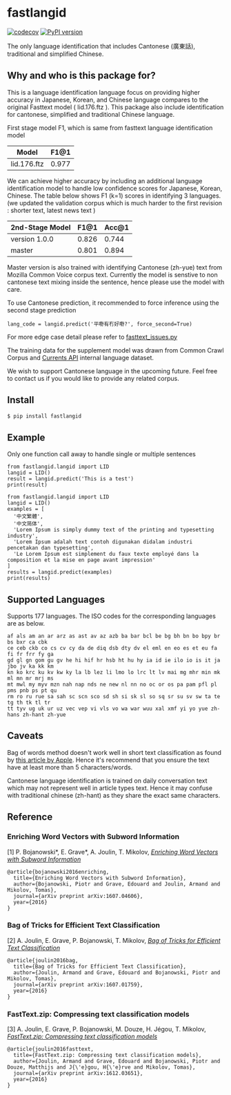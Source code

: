 # fastlangid

[![codecov](https://codecov.io/gh/currentsapi/fastlangid/branch/master/graph/badge.svg)](https://codecov.io/gh/currentsapi/fastlangid)  [![PyPI version](https://badge.fury.io/py/fastlangid.svg)](https://badge.fury.io/py/fastlangid)


The only language identification that includes Cantonese (廣東話), traditional and simplified Chinese.


## Why and who is this package for?

This is a language identification language focus on providing higher accuracy in Japanese, Korean, and Chinese language compares to the original Fasttext model ( lid.176.ftz ). This package also include identification for cantonese, simplified and traditional Chinese language.

First stage model F1, which is same from fasttext language identification model

|         Model         |  F1@1  |
|-----------------------|--------|
| lid.176.ftz           | 0.977  |

We can achieve higher accuracy by including an additional language identification model to handle low confidence scores for Japanese, Korean, Chinese. The table below shows F1 (k=1) scores in identifying 3 languages. (we updated the validation corpus which is much harder to the first revision : shorter text, latest news text )


|   2nd-Stage Model     |  F1@1  |  Acc@1  |
|-----------------------|--------|--------|
| version 1.0.0         | 0.826  | 0.744  |
| master                | 0.801  | 0.894  |

Master version is also trained with identifying Cantonese (zh-yue) text from Mozilla Common Voice corpus text. Currently the model is senstive to non cantonese text mixing inside the sentence, hence please use the model with care.

To use Cantonese prediction, it recommended to force inference using the second stage prediction

```
lang_code = langid.predict('平嘢有冇好嘢?', force_second=True)
```


For more edge case detail please refer to [fasttext_issues.py](tests/fasttext_issues.py)


The training data for the supplement model was drawn from Common Crawl Corpus and [Currents API](https://currentsapi.services/en) internal language dataset.

We wish to support Cantonese language in the upcoming future. Feel free to contact us if you would like to provide any related corpus.


## Install


```bash
$ pip install fastlangid
```

## Example

Only one function call away to handle single or multiple sentences

```
from fastlangid.langid import LID
langid = LID()
result = langid.predict('This is a test')
print(result)
```


```
from fastlangid.langid import LID
langid = LID()
examples = [
  '中文繁體',
  '中文简体',
  'Lorem Ipsum is simply dummy text of the printing and typesetting industry',
  'Lorem Ipsum adalah text contoh digunakan didalam industri pencetakan dan typesetting',
  'Le Lorem Ipsum est simplement du faux texte employé dans la composition et la mise en page avant impression'
]
results = langid.predict(examples)
print(results)
```



## Supported Languages

Supports 177 languages. The ISO codes for the corresponding languages are as below.

```
af als am an ar arz as ast av az azb ba bar bcl be bg bh bn bo bpy br bs bxr ca cbk
ce ceb ckb co cs cv cy da de diq dsb dty dv el eml en eo es et eu fa fi fr frr fy ga
gd gl gn gom gu gv he hi hif hr hsb ht hu hy ia id ie ilo io is it ja jbo jv ka kk km
kn ko krc ku kv kw ky la lb lez li lmo lo lrc lt lv mai mg mhr min mk ml mn mr mrj ms
mt mwl my myv mzn nah nap nds ne new nl nn no oc or os pa pam pfl pl pms pnb ps pt qu
rm ro ru rue sa sah sc scn sco sd sh si sk sl so sq sr su sv sw ta te tg th tk tl tr
tt tyv ug uk ur uz vec vep vi vls vo wa war wuu xal xmf yi yo yue zh-hans zh-hant zh-yue
```

## Caveats

Bag of words method doesn't work well in short text classification as found by [this article by Apple](https://machinelearning.apple.com/research/language-identification-from-very-short-strings). Hence it's recommend that you ensure the text have at least more than 5 characters/words.

Cantonese language identification is trained on daily conversation text which may not represent well in article types text. Hence it may confuse with traditional chinese (zh-hant) as they share the exact same characters.


## Reference

### Enriching Word Vectors with Subword Information

[1] P. Bojanowski\*, E. Grave\*, A. Joulin, T. Mikolov, [*Enriching Word Vectors with Subword Information*](https://arxiv.org/abs/1607.04606)

```
@article{bojanowski2016enriching,
  title={Enriching Word Vectors with Subword Information},
  author={Bojanowski, Piotr and Grave, Edouard and Joulin, Armand and Mikolov, Tomas},
  journal={arXiv preprint arXiv:1607.04606},
  year={2016}
}
```

### Bag of Tricks for Efficient Text Classification

[2] A. Joulin, E. Grave, P. Bojanowski, T. Mikolov, [*Bag of Tricks for Efficient Text Classification*](https://arxiv.org/abs/1607.01759)

```
@article{joulin2016bag,
  title={Bag of Tricks for Efficient Text Classification},
  author={Joulin, Armand and Grave, Edouard and Bojanowski, Piotr and Mikolov, Tomas},
  journal={arXiv preprint arXiv:1607.01759},
  year={2016}
}
```

### FastText.zip: Compressing text classification models

[3] A. Joulin, E. Grave, P. Bojanowski, M. Douze, H. Jégou, T. Mikolov, [*FastText.zip: Compressing text classification models*](https://arxiv.org/abs/1612.03651)

```
@article{joulin2016fasttext,
  title={FastText.zip: Compressing text classification models},
  author={Joulin, Armand and Grave, Edouard and Bojanowski, Piotr and Douze, Matthijs and J{\'e}gou, H{\'e}rve and Mikolov, Tomas},
  journal={arXiv preprint arXiv:1612.03651},
  year={2016}
}
```